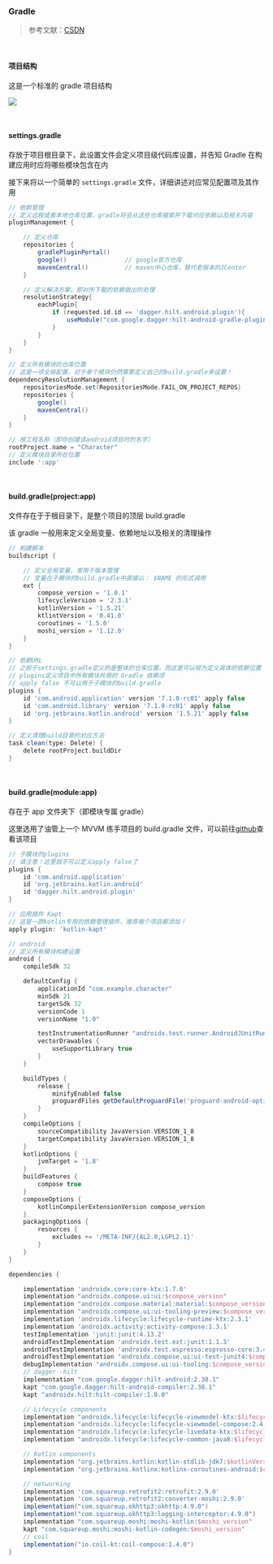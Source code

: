 ### Gradle

> 参考文献：[CSDN](https://blog.csdn.net/qq_42055933/article/details/125923776?ops_request_misc=%257B%2522request%255Fid%2522%253A%2522167642888916800215067410%2522%252C%2522scm%2522%253A%252220140713.130102334..%2522%257D&request_id=167642888916800215067410&biz_id=0&utm_medium=distribute.pc_search_result.none-task-blog-2~all~top_positive~default-1-125923776-null-null.142^v73^insert_down1,201^v4^add_ask,239^v1^control&utm_term=gradle)

<br>

#### 项目结构

这是一个标准的 gradle 项目结构

![](./imgs/gradle/g1.png)

<br>

#### settings.gradle

存放于项目根目录下，此设置文件会定义项目级代码库设置，并告知 Gradle 在构建应用时应将哪些模块包含在内

接下来将以一个简单的 `settings.gradle` 文件，详细讲述对应常见配置项及其作用

```groovy
// 依赖管理
// 定义远程或者本地仓库位置，gradle将会从这些仓库搜索并下载对应依赖以及相关内容
pluginManagement {

    // 定义仓库
    repositories {
        gradlePluginPortal()
        google()                // google官方仓库
        mavenCentral()          // maven中心仓库，替代老版本的JCenter
    }

    // 定义解决方案，即对所下载的依赖做出的处理
    resolutionStrategy{
        eachPlugin{
            if (requested.id.id == 'dagger.hilt.android.plugin'){
                useModule("com.google.dagger:hilt-android-gradle-plugin:2.38.1")
            }
        }
    }
}

// 定义所有模块的仓库位置
// 这是一项全局配置，对于单个模块仍然需要定义自己的build.gradle来设置！
dependencyResolutionManagement {
    repositoriesMode.set(RepositoriesMode.FAIL_ON_PROJECT_REPOS)
    repositories {
        google()
        mavenCentral()
    }
}

// 根工程名称（即你创建该android项目时的名字）
rootProject.name = "Character"
// 定义模块目录所在位置
include ':app'
```

<br>

#### build.gradle(project:app)

文件存在于于根目录下，是整个项目的顶层 build.gradle

该 gradle 一般用来定义全局变量、依赖地址以及相关的清理操作

```groovy
// 构建脚本
buildscript {

    // 定义全局变量，常用于版本管理
    // 变量在子模块的build.gradle中直接以： $NAME 的形式调用
    ext {
        compose_version = '1.0.1'
        lifecycleVersion = '2.3.1'
        kotlinVersion = '1.5.21'
        ktlintVersion = '0.41.0'
        coroutines = '1.5.0'
        moshi_version = '1.12.0'
    }
}

// 依赖URL
// 之前于settings.gradle定义的是整体的仓库位置，而这里可以视为定义具体的依赖位置
// plugins定义项目中所有模块共用的 Gradle 依赖项
// apply false 不可以用于子模块的build.gradle
plugins {
    id 'com.android.application' version '7.1.0-rc01' apply false
    id 'com.android.library' version '7.1.0-rc01' apply false
    id 'org.jetbrains.kotlin.android' version '1.5.21' apply false
}

// 定义清理build目录的对应方法
task clean(type: Delete) {
    delete rootProject.buildDir
}
```

<br>

#### build.gradle(module:app)

存在于 app 文件夹下（即模块专属 gradle）

这里选用了油管上一个 MVVM 练手项目的 build.gradle 文件，可以前往[github](https://github.com/Hoodlab/retrofit-mvvm-)查看该项目

```groovy
// 子模块的plugins
// 请注意！这里就不可以定义apply false了
plugins {
    id 'com.android.application'
    id 'org.jetbrains.kotlin.android'
    id 'dagger.hilt.android.plugin'
}

// 应用插件 Kapt
// 这是一款kotlin专用的依赖管理插件，推荐每个项目都添加！
apply plugin: 'kotlin-kapt'

// android
// 定义所有模块构建设置
android {
    compileSdk 32

    defaultConfig {
        applicationId "com.example.character"
        minSdk 21
        targetSdk 32
        versionCode 1
        versionName "1.0"

        testInstrumentationRunner "androidx.test.runner.AndroidJUnitRunner"
        vectorDrawables {
            useSupportLibrary true
        }
    }

    buildTypes {
        release {
            minifyEnabled false
            proguardFiles getDefaultProguardFile('proguard-android-optimize.txt'), 'proguard-rules.pro'
        }
    }
    compileOptions {
        sourceCompatibility JavaVersion.VERSION_1_8
        targetCompatibility JavaVersion.VERSION_1_8
    }
    kotlinOptions {
        jvmTarget = '1.8'
    }
    buildFeatures {
        compose true
    }
    composeOptions {
        kotlinCompilerExtensionVersion compose_version
    }
    packagingOptions {
        resources {
            excludes += '/META-INF/{AL2.0,LGPL2.1}'
        }
    }
}

dependencies {

    implementation 'androidx.core:core-ktx:1.7.0'
    implementation "androidx.compose.ui:ui:$compose_version"
    implementation "androidx.compose.material:material:$compose_version"
    implementation "androidx.compose.ui:ui-tooling-preview:$compose_version"
    implementation 'androidx.lifecycle:lifecycle-runtime-ktx:2.3.1'
    implementation 'androidx.activity:activity-compose:1.3.1'
    testImplementation 'junit:junit:4.13.2'
    androidTestImplementation 'androidx.test.ext:junit:1.1.3'
    androidTestImplementation 'androidx.test.espresso:espresso-core:3.4.0'
    androidTestImplementation "androidx.compose.ui:ui-test-junit4:$compose_version"
    debugImplementation "androidx.compose.ui:ui-tooling:$compose_version"
    // dagger -hilt
    implementation "com.google.dagger:hilt-android:2.38.1"
    kapt "com.google.dagger:hilt-android-compiler:2.38.1"
    kapt "androidx.hilt:hilt-compiler:1.0.0"

    // Lifecycle components
    implementation "androidx.lifecycle:lifecycle-viewmodel-ktx:$lifecycleVersion"
    implementation "androidx.lifecycle:lifecycle-viewmodel-compose:2.4.0"
    implementation "androidx.lifecycle:lifecycle-livedata-ktx:$lifecycleVersion"
    implementation "androidx.lifecycle:lifecycle-common-java8:$lifecycleVersion"

    // Kotlin components
    implementation "org.jetbrains.kotlin:kotlin-stdlib-jdk7:$kotlinVersion"
    implementation "org.jetbrains.kotlinx:kotlinx-coroutines-android:$coroutines"

    // networking
    implementation 'com.squareup.retrofit2:retrofit:2.9.0'
    implementation 'com.squareup.retrofit2:converter-moshi:2.9.0'
    implementation("com.squareup.okhttp3:okhttp:4.9.0")
    implementation("com.squareup.okhttp3:logging-interceptor:4.9.0")
    implementation "com.squareup.moshi:moshi-kotlin:$moshi_version"
    kapt "com.squareup.moshi:moshi-kotlin-codegen:$moshi_version"
    // coil
    implementation("io.coil-kt:coil-compose:1.4.0")
}
```

